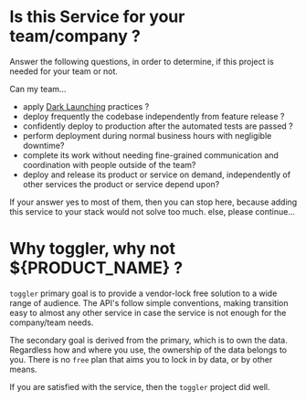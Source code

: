 # Is this Service for your team/company ?

Answer the following questions, in order to determine,
if this project is needed for your team or not.

Can my team…

* apply [Dark Launching](/docs/release/DarkLaunch.md) practices ?
* deploy frequently the codebase independently from feature release ?
* confidently deploy to production after the automated tests are passed ?
* perform deployment during normal business hours with negligible downtime?
* complete its work without needing fine-grained communication and coordination with people outside of the team?
* deploy and release its product or service on demand, independently of other services the product or service depend upon?

If your answer yes to most of them,
then you can stop here, because adding this service to your stack would not solve too much.
else, please continue...

# Why toggler, why not ${PRODUCT_NAME} ?

`toggler` primary goal is to provide a vendor-lock free solution to a wide range of audience.
The API's follow simple conventions, making transition easy to almost any other service
in case the service is not enough for the company/team needs.

The secondary goal is derived from the primary, which is to own the data.
Regardless how and where you use, the ownership of the data belongs to you.
There is no `free` plan that aims you to lock in by data, or by other means.

If you are satisfied with the service,
then the `toggler` project did well.

